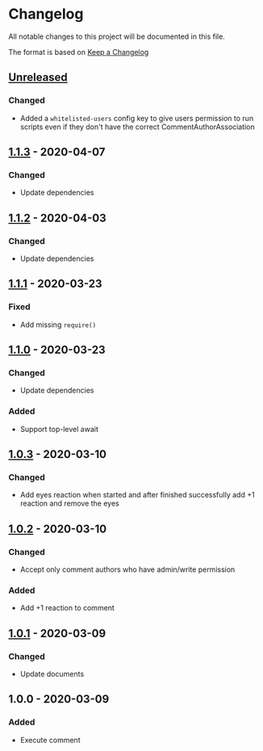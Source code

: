 # Changelog
All notable changes to this project will be documented in this file.

The format is based on [Keep a Changelog](http://keepachangelog.com/en/1.0.0/)

## [Unreleased]
### Changed
* Added a `whitelisted-users` config key to give users permission to run scripts even if they don't have the correct CommentAuthorAssociation

## [1.1.3] - 2020-04-07
### Changed
* Update dependencies

## [1.1.2] - 2020-04-03
### Changed
* Update dependencies

## [1.1.1] - 2020-03-23
### Fixed
* Add missing `require()`

## [1.1.0] - 2020-03-23
### Changed
* Update dependencies

### Added
* Support top-level await

## [1.0.3] - 2020-03-10
### Changed
* Add eyes reaction when started and after finished successfully add +1 reaction and remove the eyes 

## [1.0.2] - 2020-03-10
### Changed
* Accept only comment authors who have admin/write permission

### Added
* Add +1 reaction to comment

## [1.0.1] - 2020-03-09
### Changed
* Update documents

## 1.0.0 - 2020-03-09
### Added
* Execute comment

[Unreleased]: https://github.com/nwtgck/actions-comment-run/compare/v1.1.3...HEAD
[1.1.3]: https://github.com/nwtgck/actions-comment-run/compare/v1.1.2...v1.1.3
[1.1.2]: https://github.com/nwtgck/actions-comment-run/compare/v1.1.1...v1.1.2
[1.1.1]: https://github.com/nwtgck/actions-comment-run/compare/v1.1.0...v1.1.1
[1.1.0]: https://github.com/nwtgck/actions-comment-run/compare/v1.0.3...v1.1.0
[1.0.3]: https://github.com/nwtgck/actions-comment-run/compare/v1.0.2...v1.0.3
[1.0.2]: https://github.com/nwtgck/actions-comment-run/compare/v1.0.1...v1.0.2
[1.0.1]: https://github.com/nwtgck/actions-comment-run/compare/v1.0.0...v1.0.1
